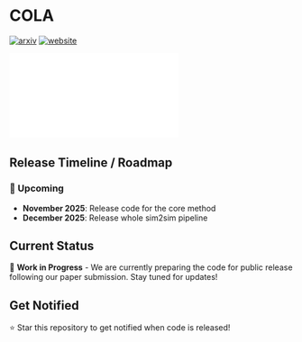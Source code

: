 # COLA

[![arxiv](https://img.shields.io/badge/arXiv%202506.08931-red?logo=arxiv)](https://arxiv.org/)
[![website](https://img.shields.io/badge/Project-0065D3?logo=rocket&logoColor=white)](https://yushi-du.github.io/COLA/)

![Logo](images/teaser.pdf)

## Release Timeline / Roadmap

### 📅 Upcoming
- **November 2025**: Release code for the core method
- **December 2025**: Release whole sim2sim pipeline

## Current Status
🚧 **Work in Progress** - We are currently preparing the code for public release following our paper submission. Stay tuned for updates!

## Get Notified
⭐ Star this repository to get notified when code is released!
